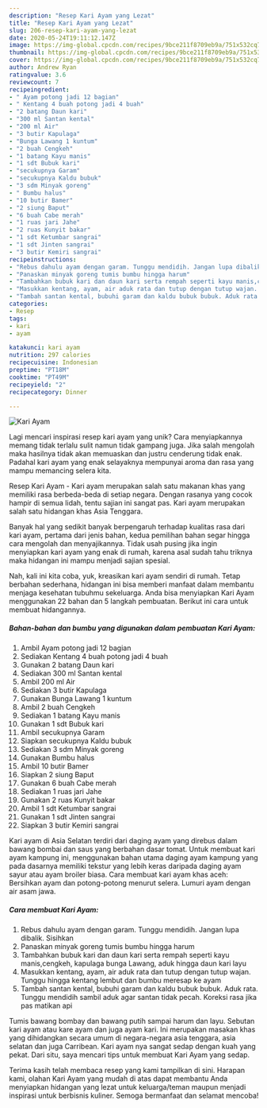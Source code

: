 ```yaml
---
description: "Resep Kari Ayam yang Lezat"
title: "Resep Kari Ayam yang Lezat"
slug: 206-resep-kari-ayam-yang-lezat
date: 2020-05-24T19:11:12.147Z
image: https://img-global.cpcdn.com/recipes/9bce211f8709eb9a/751x532cq70/kari-ayam-foto-resep-utama.jpg
thumbnail: https://img-global.cpcdn.com/recipes/9bce211f8709eb9a/751x532cq70/kari-ayam-foto-resep-utama.jpg
cover: https://img-global.cpcdn.com/recipes/9bce211f8709eb9a/751x532cq70/kari-ayam-foto-resep-utama.jpg
author: Andrew Ryan
ratingvalue: 3.6
reviewcount: 7
recipeingredient:
- " Ayam potong jadi 12 bagian"
- " Kentang 4 buah potong jadi 4 buah"
- "2 batang Daun kari"
- "300 ml Santan kental"
- "200 ml Air"
- "3 butir Kapulaga"
- "Bunga Lawang 1 kuntum"
- "2 buah Cengkeh"
- "1 batang Kayu manis"
- "1 sdt Bubuk kari"
- "secukupnya Garam"
- "secukupnya Kaldu bubuk"
- "3 sdm Minyak goreng"
- " Bumbu halus"
- "10 butir Bamer"
- "2 siung Baput"
- "6 buah Cabe merah"
- "1 ruas jari Jahe"
- "2 ruas Kunyit bakar"
- "1 sdt Ketumbar sangrai"
- "1 sdt Jinten sangrai"
- "3 butir Kemiri sangrai"
recipeinstructions:
- "Rebus dahulu ayam dengan garam. Tunggu mendidih. Jangan lupa dibalik. Sisihkan"
- "Panaskan minyak goreng tumis bumbu hingga harum"
- "Tambahkan bubuk kari dan daun kari serta rempah seperti kayu manis,cengkeh, kapulaga bunga Lawang, aduk hingga daun kari layu"
- "Masukkan kentang, ayam, air aduk rata dan tutup dengan tutup wajan. Tunggu hingga kentang lembut dan bumbu meresap ke ayam"
- "Tambah santan kental, bubuhi garam dan kaldu bubuk bubuk. Aduk rata. Tunggu mendidih sambil aduk agar santan tidak pecah. Koreksi rasa jika pas matikan api"
categories:
- Resep
tags:
- kari
- ayam

katakunci: kari ayam 
nutrition: 297 calories
recipecuisine: Indonesian
preptime: "PT18M"
cooktime: "PT49M"
recipeyield: "2"
recipecategory: Dinner

---
```



![Kari Ayam](https://img-global.cpcdn.com/recipes/9bce211f8709eb9a/751x532cq70/kari-ayam-foto-resep-utama.jpg)

Lagi mencari inspirasi resep kari ayam yang unik? Cara menyiapkannya memang tidak terlalu sulit namun tidak gampang juga. Jika salah mengolah maka hasilnya tidak akan memuaskan dan justru cenderung tidak enak. Padahal kari ayam yang enak selayaknya mempunyai aroma dan rasa yang mampu memancing selera kita.

Resep Kari Ayam - Kari ayam merupakan salah satu makanan khas yang memiliki rasa berbeda-beda di setiap negara. Dengan rasanya yang cocok hampir di semua lidah, tentu sajian ini sangat pas. Kari ayam merupakan salah satu hidangan khas Asia Tenggara.

Banyak hal yang sedikit banyak berpengaruh terhadap kualitas rasa dari kari ayam, pertama dari jenis bahan, kedua pemilihan bahan segar hingga cara mengolah dan menyajikannya. Tidak usah pusing jika ingin menyiapkan kari ayam yang enak di rumah, karena asal sudah tahu triknya maka hidangan ini mampu menjadi sajian spesial.


Nah, kali ini kita coba, yuk, kreasikan kari ayam sendiri di rumah. Tetap berbahan sederhana, hidangan ini bisa memberi manfaat dalam membantu menjaga kesehatan tubuhmu sekeluarga. Anda bisa menyiapkan Kari Ayam menggunakan 22 bahan dan 5 langkah pembuatan. Berikut ini cara untuk membuat hidangannya.

<!--inarticleads1-->

##### Bahan-bahan dan bumbu yang digunakan dalam pembuatan Kari Ayam:

1. Ambil  Ayam potong jadi 12 bagian
1. Sediakan  Kentang 4 buah potong jadi 4 buah
1. Gunakan 2 batang Daun kari
1. Sediakan 300 ml Santan kental
1. Ambil 200 ml Air
1. Sediakan 3 butir Kapulaga
1. Gunakan Bunga Lawang 1 kuntum
1. Ambil 2 buah Cengkeh
1. Sediakan 1 batang Kayu manis
1. Gunakan 1 sdt Bubuk kari
1. Ambil secukupnya Garam
1. Siapkan secukupnya Kaldu bubuk
1. Sediakan 3 sdm Minyak goreng
1. Gunakan  Bumbu halus
1. Ambil 10 butir Bamer
1. Siapkan 2 siung Baput
1. Gunakan 6 buah Cabe merah
1. Sediakan 1 ruas jari Jahe
1. Gunakan 2 ruas Kunyit bakar
1. Ambil 1 sdt Ketumbar sangrai
1. Gunakan 1 sdt Jinten sangrai
1. Siapkan 3 butir Kemiri sangrai


Kari ayam di Asia Selatan terdiri dari daging ayam yang direbus dalam bawang bombai dan saus yang berbahan dasar tomat. Untuk membuat kari ayam kampung ini, menggunakan bahan utama daging ayam kampung yang pada dasarnya memiliki tekstur yang lebih keras daripada daging ayam sayur atau ayam broiler biasa. Cara membuat kari ayam khas aceh: Bersihkan ayam dan potong-potong menurut selera. Lumuri ayam dengan air asam jawa. 

<!--inarticleads2-->

##### Cara membuat Kari Ayam:

1. Rebus dahulu ayam dengan garam. Tunggu mendidih. Jangan lupa dibalik. Sisihkan
1. Panaskan minyak goreng tumis bumbu hingga harum
1. Tambahkan bubuk kari dan daun kari serta rempah seperti kayu manis,cengkeh, kapulaga bunga Lawang, aduk hingga daun kari layu
1. Masukkan kentang, ayam, air aduk rata dan tutup dengan tutup wajan. Tunggu hingga kentang lembut dan bumbu meresap ke ayam
1. Tambah santan kental, bubuhi garam dan kaldu bubuk bubuk. Aduk rata. Tunggu mendidih sambil aduk agar santan tidak pecah. Koreksi rasa jika pas matikan api


Tumis bawang bombay dan bawang putih sampai harum dan layu. Sebutan kari ayam atau kare ayam dan juga ayam kari. Ini merupakan masakan khas yang dihidangkan secara umum di negara-negara asia tenggara, asia selatan dan juga Carribean. Kari ayam nya sangat sedap dengan kuah yang pekat. Dari situ, saya mencari tips untuk membuat Kari Ayam yang sedap. 

Terima kasih telah membaca resep yang kami tampilkan di sini. Harapan kami, olahan Kari Ayam yang mudah di atas dapat membantu Anda menyiapkan hidangan yang lezat untuk keluarga/teman maupun menjadi inspirasi untuk berbisnis kuliner. Semoga bermanfaat dan selamat mencoba!
